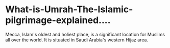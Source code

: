 # What-is-Umrah-The-Islamic-pilgrimage-explained....
Mecca, Islam's oldest and holiest place, is a significant location for Muslims all over the world. It is situated in Saudi Arabia's western Hijaz area.
